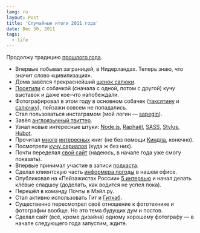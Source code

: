 ```yaml
---
lang: ru
layout: Post
title: 'Случайные итоги 2011 года'
date: Dec 30, 2011
tags:
  - life
---
```


Продолжу традицию [прошлого года](/blog/4922 "Важные и неважные факты 2010 года").

* Впервые побывал заграницей, в Нидерландах. Теперь знаю, что значит слово «цивилизация».
* Дома завёлся прекраснейший [щенок салюки](http://morning.photos/albums/saluki "Салюки Цири").
* [Посетили](http://foto.mail.ru/mail/artem-sapegin/) с собачкой (сначала с одной, потом с другой) кучу выставок и даже кое-что напобеждали.
* Фотографировал в этом году в основном собачек ([таксятину](http://morning.photos/albums/dachshund) и [салючку](http://morning.photos/albums/saluki)), пейзажи совсем не попадались.
* Стал пользоваться инстаграмом (мой логин — [sapegin](https://www.instagram.com/sapegin/)).
* Завёл [англоязычный твиттер](https://twitter.com/iamsapegin).
* Узнал новые интересные штуки: [Node.js](http://nodejs.org/), [Raphaël](http://raphaeljs.com/), [SASS](http://sass-lang.com/), [Stylus](http://learnboost.github.com/stylus/), [Hubot](http://hubot.github.com/).
* Прочитал [много](http://bibla.ru/sapegin/read/) [интересных](/blog/tags/books) книг (не без помощи [Киндла](http://morning.photos/albums/dachshund/2011-07-03-4586), конечно).
* Посмотрели [кучу сериалов](http://myshows.ru/sapegin) (куда ж без них).
* Почти переделал [свой сайт](http://sapegin.ru/) (надеюсь, в начале года уже смогу показать).
* Впервые принимал участие в записи [подкаста](/blog/5065).
* Сделал клиентскую часть [информера погоды](https://habrahabr.ru/company/mailru/blog/135189/) в нашем офисе.
* Опубликовал на «Пейзажистах России» [5 интервью](http://landscapists.info/interviews) и начал делать клёвые сладшоу (доделать, как водится не успел пока).
* Перешёл в команду Почты в Мэйл.ру.
* Стал активно использовать Гит и [Гитхаб](https://github.com/sapegin).
* Существенно пересмотрел своё отношение к фототехнике и фотографии вообще. Но это тема будущих дум и постов.
* Сделал сайт (всё, кроме дизайна) одному хорошему фотографу — в начале следующего года запустим, ждите.
